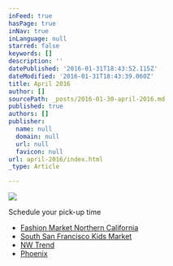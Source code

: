 ```yaml
---
inFeed: true
hasPage: true
inNav: true
inLanguage: null
starred: false
keywords: []
description: ''
datePublished: '2016-01-31T18:43:52.115Z'
dateModified: '2016-01-31T18:43:39.060Z'
title: April 2016
author: []
sourcePath: _posts/2016-01-30-april-2016.md
published: true
authors: []
publisher:
  name: null
  domain: null
  url: null
  favicon: null
url: april-2016/index.html
_type: Article

---
```

![](https://the-grid-user-content.s3-us-west-2.amazonaws.com/3884b66e-8f2e-4da0-94fc-cbd2b4b36da5.JPG)

Schedule your pick-up time

* [Fashion Market Northern California][0]
* [South San Francisco Kids Market][1]
* [NW Trend][2]
* [Phoenix][3]

[0]: https://www.timetrade.com/book/9MNVK
[1]: https://www.timetrade.com/book/CFKTC
[2]: https://www.timetrade.com/book/6YCX1
[3]: https://www.timetrade.com/book/97H2K